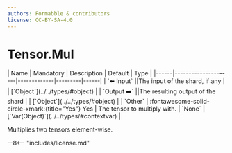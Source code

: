 ```yaml
---
authors: Formabble & contributors
license: CC-BY-SA-4.0
---
```



# Tensor.Mul

<div class="sh-parameters" markdown="1">
| Name | Mandatory | Description | Default | Type |
|------|---------------------|-------------|---------|------|
| `⬅️ Input` ||The input of the shard, if any | | [`Object`](../../types/#object) |
| `Output ➡️` ||The resulting output of the shard | | [`Object`](../../types/#object) |
| `Other` | :fontawesome-solid-circle-xmark:{title="Yes"} Yes  | The tensor to multiply with. | `None` | [`Var(Object)`](../../types/#contextvar) |

</div>

Multiplies two tensors element-wise.

--8<-- "includes/license.md"

